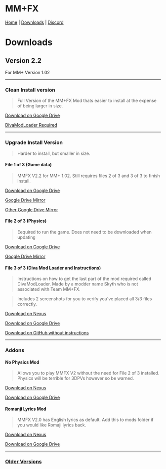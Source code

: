 

# MM+FX

[Home](https://team-mm-fx.github.io/) | [Downloads](https://team-mm-fx.github.io/downloads.html) | [Discord](https://discord.gg/KUJJCs2ZDA)

# Downloads

## Version 2.2

For MM+ Version 1.02

---------

### Clean Install version
> Full Version of the MM+FX Mod thats easier to install at the expense of being larger in size.

[Download on Google Drive](https://drive.google.com/file/d/1TaMwthu6GkIxAaCQ3dVOmqBpCdodqauh/view?usp=sharing)

[DivaModLoader Required](https://github.com/blueskythlikesclouds/DivaModLoader/releases)

---------

### Upgrade Install Version
> Harder to install, but smaller in size.

#### File 1 of 3 (Game data) 

> MMFX V2.2 for MM+ 1.02. Still requires files 2 of 3 and 3 of 3 to finish install.


[Download on Google Drive](https://drive.google.com/file/d/1SHCq-RBM1FX5yO4LfWOc8rrFWJgDzS1F/view?usp=sharing)

[Google Drive Mirror](https://drive.google.com/file/d/1YfnNLDYJNrC3LezWR3-v5n9dPGjPTvQ5/view?usp=sharing)

[Other Google Drive Mirror](https://drive.google.com/file/d/1tG8NDtYnT2DRLRW7S3Q4a2_3EIjqh7Gd/view?usp=sharing)

#### File 2 of 3 (Physics)

> Eequired to run the game. Does not need to be downloaded when updating


[Download on Google Drive](https://drive.google.com/file/d/1BMHHldKW92X5ofCJuIjOkUyTCBLaEXmk/view?usp=sharing)

[Google Drive Mirror](https://drive.google.com/file/d/1JR8A5MPjwiZpqlrU733D729q_U6IyMa5/view?usp=sharing)


#### File 3 of 3 (Diva Mod Loader and Instructions)
> Instructions on how to get the last part of the mod required called DivaModLoader. Made by a modder name Skyth who is not associated with Team MM+FX.

> Includes 2 screenshots for you to verify you've placed all 3/3 files correctly.


[Download on Nexus](https://www.nexusmods.com/hatsunemikuprojectdivamegamixplus/mods/3?tab=files&file_id=22)

[Download on Google Drive](https://drive.google.com/file/d/1CTgtoiePAyNnq3WxSj0FXD_LZwp2u04h/view?usp=sharing
)

[Download on GitHub without instructions](https://github.com/blueskythlikesclouds/DivaModLoader/releases)

---------------------------------------

### Addons

#### No Physics Mod
> Allows you to play MMFX V2 without the need for File 2 of 3 installed. Physics will be terrible for 3DPVs however so be warned.

[Download on Nexus](https://www.nexusmods.com/hatsunemikuprojectdivamegamixplus/mods/3?tab=files&file_id=29)

[Download on Google Drive](https://drive.google.com/file/d/1cPfiVzPDrHkIBKKHxlpWfBAaHDMiwTA8/view?usp=sharing)

#### Romanji Lyrics Mod
> MMFX V2.0 has English lyrics as default. Add this to mods folder if you would like Romaji lyrics back.

[Download on Nexus](https://www.nexusmods.com/hatsunemikuprojectdivamegamixplus/mods/3?tab=files&file_id=30)

[Download on Google Drive](https://drive.google.com/file/d/1uhldPkBxkcw5_khlAEeSV43-HNqsg-Si/view?usp=sharing)

---------------------------------------

### [Older Versions](https://team-mm-fx.github.io/downloads_old.html)


